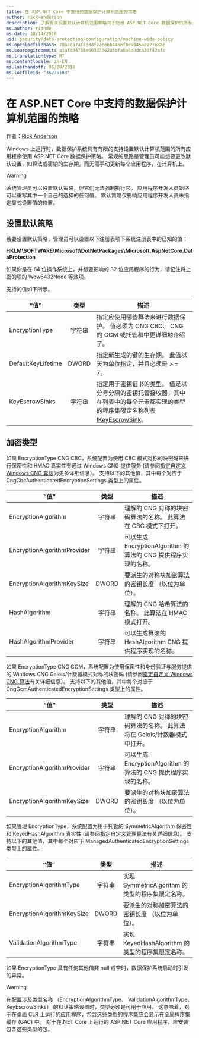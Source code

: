 ```yaml
---
title: 在 ASP.NET Core 中支持的数据保护计算机范围的策略
author: rick-anderson
description: 了解有关设置默认计算机范围策略对于使用 ASP.NET Core 数据保护的所有应用程序的支持。
ms.author: riande
ms.date: 10/14/2016
uid: security/data-protection/configuration/machine-wide-policy
ms.openlocfilehash: 70aaca7afcd3df22cebb4466fbd9845a2277688c
ms.sourcegitcommit: a1afd04758e663d7062a5bfa8a0d4dca38f42afc
ms.translationtype: MT
ms.contentlocale: zh-CN
ms.lasthandoff: 06/20/2018
ms.locfileid: "36275183"
---
```

# <a name="data-protection-machine-wide-policy-support-in-aspnet-core"></a>在 ASP.NET Core 中支持的数据保护计算机范围的策略

作者：[Rick Anderson](https://twitter.com/RickAndMSFT)

Windows 上运行时，数据保护系统具有有限的支持设置默认计算机范围的所有应用程序使用 ASP.NET Core 数据保护策略。 常规的思路是管理员可能想要更改默认设置，如算法或密钥的生存期，而无需手动更新每个应用程序，在计算机上。

> [!WARNING]
> 系统管理员可以设置默认策略，但它们无法强制执行它。 应用程序开发人员始终可以重写其中一个自己的选择的任何值。 默认策略仅影响应用程序开发人员未指定显式设置值的位置。

## <a name="setting-default-policy"></a>设置默认策略

若要设置默认策略，管理员可以设置以下注册表项下系统注册表中的已知的值：

**HKLM\SOFTWARE\Microsoft\DotNetPackages\Microsoft.AspNetCore.DataProtection**

如果你是在 64 位操作系统上，并想要影响的 32 位应用程序的行为，请记住将上面的项的 Wow6432Node 等效项。

支持的值如下所示。

| “值”              | 类型   | 描述 |
| ------------------ | :----: | ----------- |
| EncryptionType     | 字符串 | 指定应使用哪些算法来进行数据保护。 值必须为 CNG CBC、 CNG 的 GCM 或托管和中更详细地介绍了。 |
| DefaultKeyLifetime | DWORD  | 指定新生成的键的生存期。 此值以天为单位指定，并且必须是 > = 7。 |
| KeyEscrowSinks     | 字符串 | 指定用于密钥证书的类型。 值是以分号分隔的密钥托管接收器，其中在列表中的每个元素都实现的类型的程序集限定名称列表[IKeyEscrowSink](/dotnet/api/microsoft.aspnetcore.dataprotection.keymanagement.ikeyescrowsink)。 |

## <a name="encryption-types"></a>加密类型

如果 EncryptionType CNG CBC，系统配置为使用 CBC 模式对称的块密码来进行保密性和 HMAC 真实性有通过 Windows CNG 提供服务 (请参阅[指定自定义 Windows CNG 算法](xref:security/data-protection/configuration/overview#specifying-custom-windows-cng-algorithms)为更多详细信息）。 支持以下的其他值，其中每个对应于 CngCbcAuthenticatedEncryptionSettings 类型上的属性。

| “值”                       | 类型   | 描述 |
| --------------------------- | :----: | ----------- |
| EncryptionAlgorithm         | 字符串 | 理解的 CNG 对称的块密码算法的名称。 此算法在 CBC 模式下打开。 |
| EncryptionAlgorithmProvider | 字符串 | 可以生成 EncryptionAlgorithm 的算法的 CNG 提供程序实现的名称。 |
| EncryptionAlgorithmKeySize  | DWORD  | 要派生的对称块加密算法的密钥长度 （以位为单位）。 |
| HashAlgorithm               | 字符串 | 理解的 CNG 哈希算法的名称。 此算法在 HMAC 模式打开。 |
| HashAlgorithmProvider       | 字符串 | 可以生成算法的 HashAlgorithm CNG 提供程序实现的名称。 |

如果 EncryptionType CNG GCM，系统配置为使用保密性和身份验证与服务提供的 Windows CNG Galois/计数器模式对称的块密码 (请参阅[指定自定义 Windows CNG 算法](xref:security/data-protection/configuration/overview#specifying-custom-windows-cng-algorithms)有关详细信息）。 支持以下的其他值，其中每个对应于 CngGcmAuthenticatedEncryptionSettings 类型上的属性。

| “值”                       | 类型   | 描述 |
| --------------------------- | :----: | ----------- |
| EncryptionAlgorithm         | 字符串 | 理解的 CNG 对称的块密码算法的名称。 此算法将在 Galois/计数器模式中打开。 |
| EncryptionAlgorithmProvider | 字符串 | 可以生成 EncryptionAlgorithm 的算法的 CNG 提供程序实现的名称。 |
| EncryptionAlgorithmKeySize  | DWORD  | 要派生的对称块加密算法的密钥长度 （以位为单位）。 |

如果管理 EncryptionType，系统配置为用于托管的 SymmetricAlgorithm 保密性和 KeyedHashAlgorithm 真实性 (请参阅[指定自定义管理算法](xref:security/data-protection/configuration/overview#specifying-custom-managed-algorithms)有关详细信息)。 支持以下的其他值，其中每个对应于 ManagedAuthenticatedEncryptionSettings 类型上的属性。

| “值”                      | 类型   | 描述 |
| -------------------------- | :----: | ----------- |
| EncryptionAlgorithmType    | 字符串 | 实现 SymmetricAlgorithm 的类型的程序集限定名称。 |
| EncryptionAlgorithmKeySize | DWORD  | 要派生的对称加密算法的密钥长度 （以位为单位）。 |
| ValidationAlgorithmType    | 字符串 | 实现 KeyedHashAlgorithm 的类型的程序集限定名称。 |

如果 EncryptionType 具有任何其他值非 null 或空时，数据保护系统启动时引发的异常。

> [!WARNING]
> 在配置涉及类型名称 （EncryptionAlgorithmType、 ValidationAlgorithmType、 KeyEscrowSinks） 的默认策略设置时，类型必须是可用于应用。 这意味着，对于在桌面 CLR 上运行的应用程序，包含这些类型的程序集应会显示在全局程序集缓存 (GAC) 中。 对于在.NET Core 上运行的 ASP.NET Core 应用程序，应安装包含这些类型的包。
